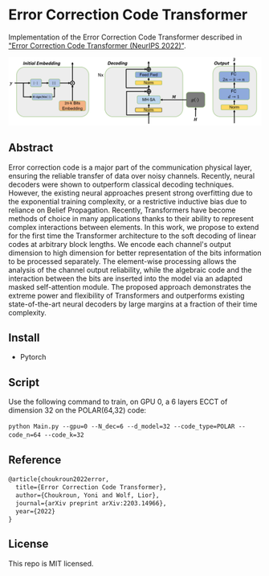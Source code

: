 # Error Correction Code Transformer

Implementation of the Error Correction Code Transformer described in ["Error Correction Code Transformer (NeurIPS 2022)"](https://arxiv.org/abs/2203.14966).

<p align="center">
<img src="Codes_DB/z_ecct_image.png" width="550px">
</p>

## Abstract

Error correction code is a major part of the communication physical layer, ensuring the reliable transfer of data over noisy channels. Recently, neural decoders were shown to outperform classical decoding techniques. However, the existing neural approaches present strong overfitting due to the exponential training complexity, or a restrictive inductive bias due to reliance on Belief Propagation. Recently, Transformers have become methods of choice in many applications thanks to their ability to represent complex interactions between elements. In this work, we propose to extend for the first time the Transformer architecture to the soft decoding of linear codes at arbitrary block lengths. We encode each channel's output dimension to high dimension for better representation of the bits information to be processed separately. The element-wise processing allows the analysis of the channel output reliability, while the algebraic code and the interaction between the bits are inserted into the model via an adapted masked self-attention module. The proposed approach demonstrates the extreme power and flexibility of Transformers and outperforms existing state-of-the-art neural decoders by large margins at a fraction of their time complexity.

## Install
- Pytorch

## Script
Use the following command to train, on GPU 0, a 6 layers ECCT of dimension 32 on the POLAR(64,32) code:

`python Main.py --gpu=0 --N_dec=6 --d_model=32 --code_type=POLAR --code_n=64 --code_k=32`

## Reference
    @article{choukroun2022error,
      title={Error Correction Code Transformer},
      author={Choukroun, Yoni and Wolf, Lior},
      journal={arXiv preprint arXiv:2203.14966},
      year={2022}
    }
    
## License
This repo is MIT licensed.
